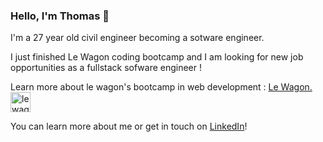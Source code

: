 ### Hello, I'm Thomas 👋

I'm a 27 year old civil engineer becoming a sotware engineer.

I just finished Le Wagon coding bootcamp and I am looking for new job opportunities as a fullstack sofware engineer !

Learn more about le wagon's bootcamp in web development : 
<a href='https://www.lewagon.com/fr/web-development-course'> Le Wagon. <img src='https://www.lewagon.com/assets/lewagon-logo-square-2a7e532ae58fc9d4d8520121389bfcd449cd47f4fa4e6f1bfdd1e4ff14baf562.png' height=32 alt='le wagon logo'></a>

You can learn more about me or get in touch on [LinkedIn](https://www.linkedin.com/in/thomas-cosse/)!
<!--

See my [profile page](https://www.tcosse.github.io/profile/) (work in progress)!


**tcosse/tcosse** is a ✨ _special_ ✨ repository because its `README.md` (this file) appears on your GitHub profile.

Here are some ideas to get you started:

- 🔭 I’m currently working on ...
- 🌱 I’m currently learning ...
- 👯 I’m looking to collaborate on ...
- 🤔 I’m looking for help with ...
- 💬 Ask me about ...
- 📫 How to reach me: ...
- 😄 Pronouns: ...
- ⚡ Fun fact: ...
-->


